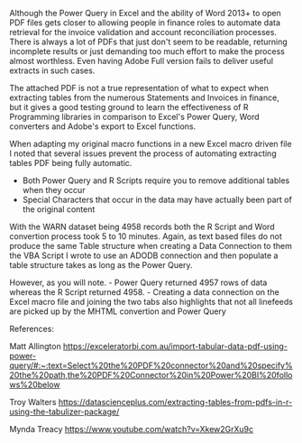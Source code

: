 Although the Power Query in Excel and the ability of Word 2013+ to open PDF files gets closer to allowing people in finance roles to automate data retrieval for the invoice 
validation and account reconciliation processes. There is always a lot of PDFs that just don't seem to be readable, returning incomplete results or just demanding too much effort
to make the process almost worthless. Even having Adobe Full version fails to deliver useful extracts in such cases.

The attached PDF is not a true representation of what to expect when extracting tables from the numerous Statements and Invoices in finance, but it gives a good testing ground to 
learn the effectiveness of R Programming libraries in comparison to Excel's Power Query, Word converters and Adobe's export to Excel functions.

When adapting my original macro functions in a new Excel macro driven file I noted that several issues prevent the process of automating extracting tables PDF being fully automatic.
  - Both Power Query and R Scripts require you to remove additional tables when they occur
  - Special Characters that occur in the data may have actually been part of the original content

With the WARN dataset being 4958 records both the R Script and Word convertion process took 5 to 10 minutes. Again, as text based files do not produce the same Table structure when creating a Data Connection to them the VBA Script I wrote to use an ADODB connection and then populate a table structure takes as long as the Power Query.

However, as you will note. 
    - Power Query returned 4957 rows of data whereas the R Script returned 4958. 
    - Creating a data connection on the Excel macro file and joining the two tabs also highlights that not all linefeeds are picked up by the MHTML convertion and Power Query

References:

Matt Allington
https://exceleratorbi.com.au/import-tabular-data-pdf-using-power-query/#:~:text=Select%20the%20PDF%20connector%20and%20specify%20the%20path,the%20PDF%20Connector%20in%20Power%20BI%20follows%20below

Troy Walters
https://datascienceplus.com/extracting-tables-from-pdfs-in-r-using-the-tabulizer-package/

Mynda Treacy
https://www.youtube.com/watch?v=Xkew2GrXu9c
